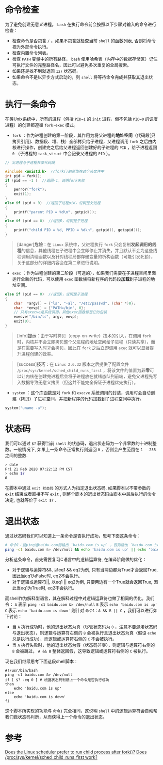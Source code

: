 # 命令检查
为了避免创建无意义进程， `bash` 在执行命令前会按照以下步骤对输入的命令进行检查：

* 检查命令是否包含 `/` ，如果不包含就检查当前 `shell` 的函数列表, 否则将命令视为外部命令执行。
* 检查内置命令列表。
* 检查 `PATH` 变量中的所有路径， `bash` 使用哈希表（内存中的数据存储区）记住可执行文件的完整路径名，因此可以避免多次重复的全局搜索。
* 如果还是找不到就返回 `127` 状态码。
* 如果命令不是以异步方式启动的，则 `shell` 将等待命令完成并获取其退出状态。

# 执行一条命令

在类Unix系统中，所有的进程（包括 `PID=1` 的 `init` 进程，但不包括 `PID=0` 的调度进程）的创建都遵循 `fork-exec` 模式。

* `fork` ：作为进程创建的第一阶段，其作用为将父进程的**地址空间**（代码段[只拷贝引用]、数据段、堆、栈）全部拷贝给子进程，父进程调用 `fork` 之后由内核进行操作，创建完之后给父进程返回创建好的子进程的 `PID` ，给子进程返回 `0` （子进程的 `task_struct` 中会记录父进程的 `PID` ）。

``` C
// 父进程与子进程共享代码段

#include <unistd.h>  //fork()的原型在这个头文件中
int pid = fork();  
if (pid == -1 )  //返回-1，说明fork失败  
{
    perror("fork");  
    exit(1);  
}
else if (pid > 0)  //返回子进程pid，说明是父进程
{
    printf("parent PID = %d\n", getpid());
}
else if (pid == 0)  //返回0，说明是子进程
{
    printf("child PID = %d, PPID = %d\n", getpid(), getppid());
}
```

> [danger]**危险**：在 `Linux` 系统中，父进程执行 `fork` 只会复制**发起调用的线程**的信息，其他线程在子进程中会立即停止并消失，并且默认不会为这些线程调用清理函数以及针对线程局部存储变量的析构函数（可能引发死锁），关于这部分的详细内容会在第二章进行说明。

* `exec` ：作为进程创建的第二阶段（可选的），如果我们需要在子进程空间里面运行全新的代码，可以使用 `exec` 函数族将新程序的代码段**加载**到子进程的地址空间。

``` C
else if (pid == 0)  //返回0，说明是子进程
{
    char  *argv[] = {"ls", "-al", "/etc/passwd", (char *)0};
    char  *envp[] = {"PATH=/bin", 0};
    // 只有execve是系统调用，其他exec函数都是它的包装
    execve("/bin/ls", argv, envp);
    exit(0);
}
```

> [info]**提示**：由于写时拷贝（copy-on-write）技术的引入，在调用 `fork` 时，内核并不会立即拷贝整个父进程的地址空间给子进程（只读共享），而是在需要写入时才会拷贝，因此在 `fork` 之后立即调用 `exec` 就可以显著提升进程创建的效率。

> [success]**技巧**：在 `Linux 2.6.32` 版本之后提供了配置文件 `/proc/sys/kernel/sched_child_runs_first` ，将该文件的值置为**非零**可以让内核在创建完进程后会将子进程放在就绪态队列前端，避免父进程先写入数据导致无意义拷贝（但这并不能完全保证子进程优先执行）。

* `system` ：这个库函数是对 `fork` 和 `execve` 系统调用的封装，调用时会自动创建（拷贝）子进程空间，并把新程序的代码加载到子进程空间中执行。

``` C
system("uname -a");
```

# 状态码

我们可以通过 `$?` 获得当前 `shell` 的状态码，退出状态码为一个非零数的十进制整数。一般情况下, 如果上一条命令正常执行则返回 `0` ，否则会产生范围在 `1 - 255` 之间的整数.

``` bash
> date
Fri 21 Feb 2020 07:22:12 PM CST
> echo $?
0
```

在脚本中通过 `exit 状态码` 的方式人为指定退出状态码, 如果脚本以不带参数的 `exit` 结束或者直接不写 `exit` , 则整个脚本的退出状态码由脚本中最后执行的命令决定, 也就等价于 `exit $?` .

# 退出状态

通过状态码我们可以知道上一条命令是否执行成功，思考下面这条命令：

``` bash
# 命令1：能ping通baidu.com则输出 `baidu.com is up` ，否则输出 `baidu.com is down` 。
ping -c1 baidu.com &> /dev/null && echo 'baidu.com is up' || echo 'baidu.com is down'
```

分析这条命令，首先需要复习C语言中的逻辑运算符, 在编译阶段做的优化：

* 对于逻辑与运算符&&, 以eq1 && eq2为例, 只有当两边都为True才会返回True, 因此当eq1为False时, eq2不会执行。
* 对于逻辑或运算符||, 以eq1 || eq2为例, 只要两边有一个True就会返回True, 因此当eq1为True时, eq2不会执行。

而shell作为解释型语言，其在解释过程中对逻辑运算符也做了相同的优化。我们令：
`A` 表示 `ping -c1 baidu.com &> /dev/null` 
`B` 表示 `echo 'baidu.com is up'` 
`C` 表示 `echo 'baidu.com is down'` 
则针对 `命令1：A && B || C` ，我们可以进行如下讨论：

* 当 `A` 执行成功时，他的退出状态为真（尽管状态码为 `0` ，注意不要混淆状态码与退出状态），则逻辑与运算符右侧的 `B` 会被执行且退出状态为真（假设 `echo` 总是执行成功），而逻辑或运算符右侧的 `C` 不会被执行。
* 当 `A` 执行失败时，他的退出状态为假（状态码非零），则逻辑与运算符右侧的 `B` 会被跳过， `A && B` 整体返回假，这导致逻辑或运算符右侧的 `C` 被执行。

现在我们继续思考下面这段shell脚本：

``` shell
#!/usr/bin/bash
ping -c1 baidu.com &> /dev/null
if [ $? -eq 0 ] # 根据状态码判断上一个命令是否执行成功
then
    echo 'baidu.com is up'
else
    echo 'baidu.com is down'
fi
```

这个脚本所实现的功能与 `命令1` 完全相同，这说明 `shell` 中的逻辑运算符会自动帮我们做状态码判断，从而获得上一个命令的退出状态。

# 参考

[Does the Linux scheduler prefer to run child process after fork()?](https://stackoverflow.com/questions/23695915/does-the-linux-scheduler-prefer-to-run-child-process-after-fork)
[Does /proc/sys/kernel/sched\_child\_runs\_first work?](https://stackoverflow.com/questions/17391201/does-proc-sys-kernel-sched-child-runs-first-work/17393268%2317393268)

